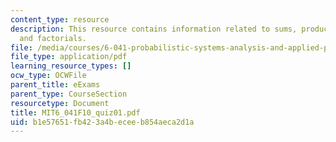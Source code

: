 ```yaml
---
content_type: resource
description: This resource contains information related to sums, products, ratios
  and factorials.
file: /media/courses/6-041-probabilistic-systems-analysis-and-applied-probability-fall-2010/b1e57651fb423a4beceeb854aeca2d1a_MIT6_041F10_quiz01.pdf
file_type: application/pdf
learning_resource_types: []
ocw_type: OCWFile
parent_title: eExams
parent_type: CourseSection
resourcetype: Document
title: MIT6_041F10_quiz01.pdf
uid: b1e57651-fb42-3a4b-ecee-b854aeca2d1a
---
```

